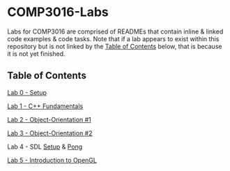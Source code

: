 # COMP3016-Labs
Labs for COMP3016 are comprised of READMEs that contain inline & linked code examples & code tasks. Note that if a lab appears to exist within this repository but is not linked by the [Table of Contents](#table-of-contents) below, that is because it is not yet finished.

## Table of Contents
[Lab 0 - Setup](/Lab0/README.md)

[Lab 1 - C++ Fundamentals](/Lab1/README.md)

[Lab 2 - Object-Orientation #1](/Lab2/README.md)

[Lab 3 - Object-Orientation #2](/Lab3/README.md)

Lab 4 - SDL [Setup](dle.plymouth.ac.uk/mod/lti/view.php?id=1651889) & [Pong](dle.plymouth.ac.uk/mod/lti/view.php?id=1651891)

[Lab 5 - Introduction to OpenGL](/Lab5/README.md)
